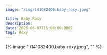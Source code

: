 ```yaml
---
image: "/img/141082400.baby-roxy.jpeg"

title: Baby Roxy
description: 
date: 2023-06-07T15:00:00.000Z
tags: Roxy
---
```

{% image "./141082400.baby-roxy.jpeg", "" %}
